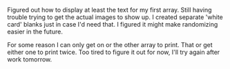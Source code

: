 Figured out how to display at least the text for my first array.
Still having trouble trying to get the actual images to show up.
I created separate 'white card' blanks just in case I'd need that.
I figured it might make randomizing easier in the future.

For some reason I can only get on or the other array to print. That or get
either one to print twice. Too tired to figure it out for now, I'll try again after work tomorrow. 
